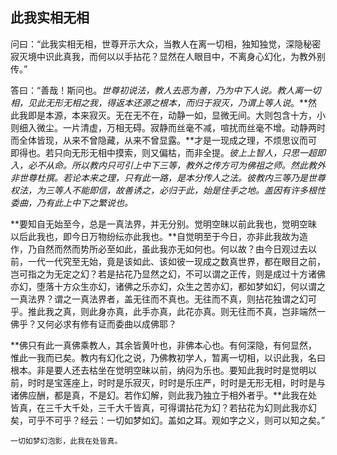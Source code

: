 ##  此我实相无相

问曰：“此我实相无相，世尊开示大众，当教人在离一切相，独知独觉，深隐秘密寂灭境中识此真我，而何以以手拈花？显然在人眼目中，不离身心幻化，为教外别传。”

答曰：“善哉！斯问也。*世尊初说法，教人去恶为善，乃为中下人说。教人离一切相，见此无形无相之我，得返本还源之根本，而归于寂灭，乃谓上等人说*。**然此我即是本源，本来寂灭。无在无不在，动静一如，显微无间。大则包含十方，小则细入微尘。一片清虚，万相无碍。寂静而丝毫不减，喧扰而丝毫不增。动静两时而全体皆现，从来不曾隐藏，从来不曾显露。**才是一现成之理，不烦思议而可即得也。若只向无形无相中摸索，则又偏枯，而非全提。*彼上上智人，只思一超即入，必不从命。所以教内只可引上中下三等，教外之传方可为佛祖之师。然此教外非世尊杜撰。若论本来之理，只有此一路，是本分传人之法。彼教内三等乃是世尊权法，为三等人不能即信，故善诱之，必归于此，始是住手之地。盖因有许多根性委曲，乃有此上中下之繁说也。*

**要知自无始至今，总是一真法界，并无分别。觉明空昧以前此我也，觉明空昧以后此我也，即今日万物纷纭亦此我也。**自觉明至于今日，亦非此我故为造作，乃自然而然而势所必至如此，虽此我亦无如何也。何以故？由今日观过去以前，一代一代究至无始，竟是该如此、该如彼一现成之数真世界，都在眼目之前，岂可指之为无定之幻？若是拈花乃显然之幻，不可以谓之正传，则是成过十方诸佛亦幻，堕落十方众生亦幻，诸佛之乐亦幻，众生之苦亦幻，都如梦如幻，何以谓之一真法界？谓之一真法界者，盖无往而不真也。无往而不真，则拈花独谓之幻可乎。推此我之真，则此身亦真，此手亦真，此花亦真。则无往而不真，岂非端然一佛乎？又何必求有修有证而委曲以成佛耶？

**佛只有此一真佛乘教人，其余皆黄叶也，非佛本心也。有何深隐，有何显然，惟此一我而已矣。教内有幻化之说，乃佛教初学人，暂离一切相，以识此我，名曰根本。非是要人还去枯坐在觉明空昧以前，纳闷为乐也。要知此我时时是觉明以前，时时是宝莲座上，时时是乐寂灭，时时是乐庄严，时时是无形无相，时时是与诸佛应酬，都是真，不是幻。若作幻解，则此我乃独立于相外者乎。**此我在处皆真，在三千大千处，三千大千皆真，可得谓拈花为幻？若拈花为幻则此我亦幻矣，可乎不可乎？经云：一切如梦如幻。盖如之耳。观如字之义，则可以知之矣。”

```yang
一切如梦幻泡影，此我在处皆真。
```



